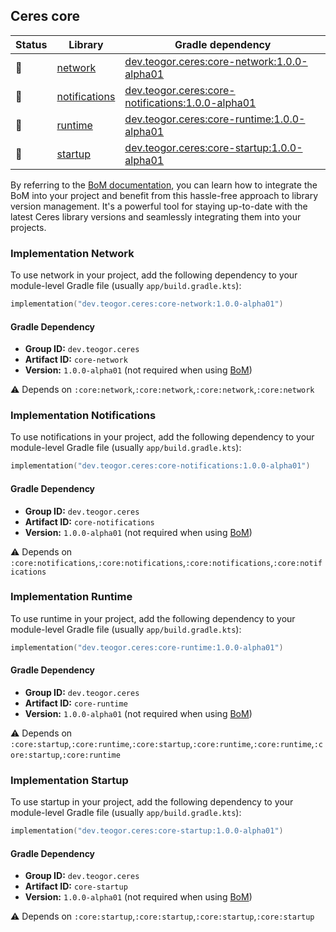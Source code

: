## Ceres core

| Status | Library | Gradle dependency |
| ------ | ------- | ----------------- |
| 🧪 | [network](/core/network) | [dev.teogor.ceres:core-network:1.0.0-alpha01](#implementation-network) |
| 🧪 | [notifications](/core/notifications) | [dev.teogor.ceres:core-notifications:1.0.0-alpha01](#implementation-notifications) |
| 🧪 | [runtime](/core/runtime) | [dev.teogor.ceres:core-runtime:1.0.0-alpha01](#implementation-runtime) |
| 🧪 | [startup](/core/startup) | [dev.teogor.ceres:core-startup:1.0.0-alpha01](#implementation-startup) |

By referring to the [BoM documentation](/docs/bom/versions.md), you can learn how to integrate the BoM into your project and benefit from this hassle-free approach to library version management. It's a powerful tool for staying up-to-date with the latest Ceres library versions and seamlessly integrating them into your projects.


### Implementation Network

To use network in your project, add the following dependency to your module-level Gradle file (usually `app/build.gradle.kts`):

```kotlin
implementation("dev.teogor.ceres:core-network:1.0.0-alpha01")
```

#### Gradle Dependency

- **Group ID:** `dev.teogor.ceres`
- **Artifact ID:** `core-network`
- **Version:** `1.0.0-alpha01` (not required when using [BoM](/docs/bom/versions.md))

⚠️ Depends on `:core:network`,`:core:network`,`:core:network`,`:core:network`

### Implementation Notifications

To use notifications in your project, add the following dependency to your module-level Gradle file (usually `app/build.gradle.kts`):

```kotlin
implementation("dev.teogor.ceres:core-notifications:1.0.0-alpha01")
```

#### Gradle Dependency

- **Group ID:** `dev.teogor.ceres`
- **Artifact ID:** `core-notifications`
- **Version:** `1.0.0-alpha01` (not required when using [BoM](/docs/bom/versions.md))

⚠️ Depends on `:core:notifications`,`:core:notifications`,`:core:notifications`,`:core:notifications`

### Implementation Runtime

To use runtime in your project, add the following dependency to your module-level Gradle file (usually `app/build.gradle.kts`):

```kotlin
implementation("dev.teogor.ceres:core-runtime:1.0.0-alpha01")
```

#### Gradle Dependency

- **Group ID:** `dev.teogor.ceres`
- **Artifact ID:** `core-runtime`
- **Version:** `1.0.0-alpha01` (not required when using [BoM](/docs/bom/versions.md))

⚠️ Depends on `:core:startup`,`:core:runtime`,`:core:startup`,`:core:runtime`,`:core:runtime`,`:core:startup`,`:core:runtime`

### Implementation Startup

To use startup in your project, add the following dependency to your module-level Gradle file (usually `app/build.gradle.kts`):

```kotlin
implementation("dev.teogor.ceres:core-startup:1.0.0-alpha01")
```

#### Gradle Dependency

- **Group ID:** `dev.teogor.ceres`
- **Artifact ID:** `core-startup`
- **Version:** `1.0.0-alpha01` (not required when using [BoM](/docs/bom/versions.md))

⚠️ Depends on `:core:startup`,`:core:startup`,`:core:startup`,`:core:startup`



